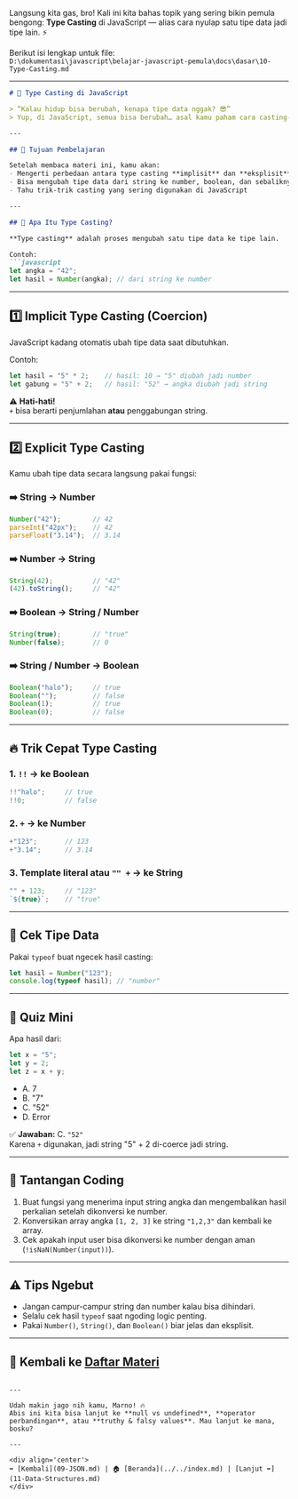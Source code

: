 Langsung kita gas, bro! Kali ini kita bahas topik yang sering bikin pemula bengong: **Type Casting** di JavaScript — alias cara nyulap satu tipe data jadi tipe lain. ⚡

Berikut isi lengkap untuk file:  
`D:\dokumentasi\javascript\belajar-javascript-pemula\docs\dasar\10-Type-Casting.md`

---

```markdown
# 🔄 Type Casting di JavaScript

> “Kalau hidup bisa berubah, kenapa tipe data nggak? 😎”  
> Yup, di JavaScript, semua bisa berubah… asal kamu paham cara casting-nya!

---

## 🎯 Tujuan Pembelajaran

Setelah membaca materi ini, kamu akan:
- Mengerti perbedaan antara type casting **implisit** dan **eksplisit**
- Bisa mengubah tipe data dari string ke number, boolean, dan sebaliknya
- Tahu trik-trik casting yang sering digunakan di JavaScript

---

## 🧠 Apa Itu Type Casting?

**Type casting** adalah proses mengubah satu tipe data ke tipe lain.

Contoh:
```javascript
let angka = "42";
let hasil = Number(angka); // dari string ke number
```

---

## 1️⃣ Implicit Type Casting (Coercion)

JavaScript kadang otomatis ubah tipe data saat dibutuhkan.

Contoh:
```javascript
let hasil = "5" * 2;    // hasil: 10 → "5" diubah jadi number
let gabung = "5" + 2;   // hasil: "52" → angka diubah jadi string
```

⚠️ **Hati-hati!**  
`+` bisa berarti penjumlahan **atau** penggabungan string.

---

## 2️⃣ Explicit Type Casting

Kamu ubah tipe data secara langsung pakai fungsi:

### ➡️ String → Number

```javascript
Number("42");        // 42
parseInt("42px");    // 42
parseFloat("3.14");  // 3.14
```

### ➡️ Number → String

```javascript
String(42);          // "42"
(42).toString();     // "42"
```

### ➡️ Boolean → String / Number

```javascript
String(true);        // "true"
Number(false);       // 0
```

### ➡️ String / Number → Boolean

```javascript
Boolean("halo");     // true
Boolean("");         // false
Boolean(1);          // true
Boolean(0);          // false
```

---

## 🔥 Trik Cepat Type Casting

### 1. `!!` → ke Boolean

```javascript
!!"halo";     // true
!!0;          // false
```

### 2. `+` → ke Number

```javascript
+"123";       // 123
+"3.14";      // 3.14
```

### 3. Template literal atau `"" +` → ke String

```javascript
"" + 123;     // "123"
`${true}`;    // "true"
```

---

## 🧪 Cek Tipe Data

Pakai `typeof` buat ngecek hasil casting:

```javascript
let hasil = Number("123");
console.log(typeof hasil); // "number"
```

---

## 🧠 Quiz Mini

Apa hasil dari:

```javascript
let x = "5";
let y = 2;
let z = x + y;
```

- A. 7  
- B. "7"  
- C. "52"  
- D. Error

✅ **Jawaban:** C. `"52"`  
Karena `+` digunakan, jadi string "5" + 2 di-coerce jadi string.

---

## 💪 Tantangan Coding

1. Buat fungsi yang menerima input string angka dan mengembalikan hasil perkalian setelah dikonversi ke number.
2. Konversikan array angka `[1, 2, 3]` ke string `"1,2,3"` dan kembali ke array.
3. Cek apakah input user bisa dikonversi ke number dengan aman (`!isNaN(Number(input))`).

---

## ⚠️ Tips Ngebut

- Jangan campur-campur string dan number kalau bisa dihindari.
- Selalu cek hasil `typeof` saat ngoding logic penting.
- Pakai `Number()`, `String()`, dan `Boolean()` biar jelas dan eksplisit.

---

## 🔁 Kembali ke [Daftar Materi](../../index.md)
```

---

Udah makin jago nih kamu, Marno! 🔥  
Abis ini kita bisa lanjut ke **null vs undefined**, **operator perbandingan**, atau **truthy & falsy values**. Mau lanjut ke mana, bosku?

---

<div align='center'>
⬅️ [Kembali](09-JSON.md) | 🏠 [Beranda](../../index.md) | [Lanjut ➡️](11-Data-Structures.md)
</div>
